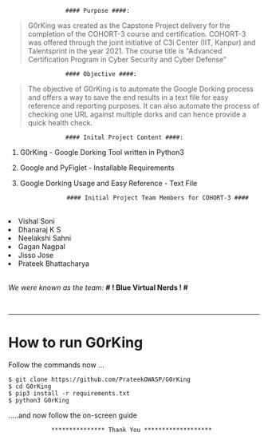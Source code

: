 					#### Purpose ####:

> G0rKing was created as the Capstone Project delivery for the completion of the COHORT-3 course and certification.
> COHORT-3 was offered through the joint initiative of C3i Center (IIT, Kanpur) and Talentsprint in the year 2021.
> The course title is "Advanced Certification Program in Cyber Security and Cyber Defense"


					#### Objective ####:

> The objective of G0rKing is to automate the Google Dorking process and offers a way to save the end results in a text file for easy reference and reporting purposes.
> It can also automate the process of checking one URL against multiple dorks and can hence provide a quick health check.


					#### Inital Project Content ####:

1. G0rKing - Google Dorking Tool written in Python3
2. Google and PyFiglet - Installable Requirements
3. Google Dorking Usage and Easy Reference - Text File


					#### Initial Project Team Members for COHORT-3 ####
<br> 
    
<li> Vishal Soni </li>
<li> Dhanaraj K S </li>
<li> Neelakshi Sahni </li>
<li> Gagan Nagpal </li>
<li> Jisso Jose </li>
<li> Prateek Bhattacharya </li>

<br>

<i>We were known as the team:</i> <b> # ! Blue Virtual Nerds ! # </b>

<br>

--------------------------------------


<h1> How to run G0rKing </h1>

Follow the commands now ...
```
$ git clone https://github.com/PrateekOWASP/G0rKing
$ cd G0rKing
$ pip3 install -r requirements.txt
$ python3 G0rKing
```
.....and now follow the on-screen guide


				*************** Thank You *******************
